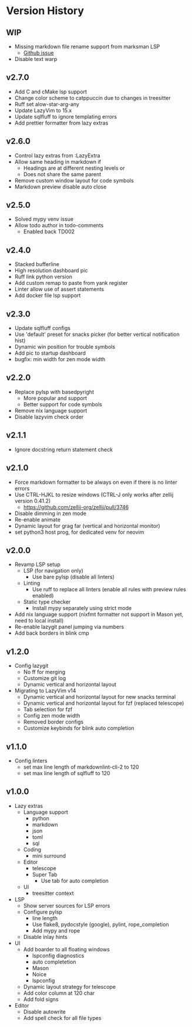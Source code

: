 # Version History

## WIP

- Missing markdown file rename support from marksman LSP
  - [Github issue](https://github.com/artempyanykh/marksman/issues/153)
- Disable text warp

## v2.7.0

- Add C and cMake lsp support
- Change color scheme to catppuccin due to changes in treesitter
- Ruff set alow-star-arg-any
- Update LazyVim to 15.x
- Update sqlfluff to ignore templating errors
- Add prettier formatter from lazy extras

## v2.6.0

- Control lazy extras from :LazyExtra
- Allow same heading in markdown if
  - Headings are at different nesting levels or
  - Does not share the same parent
- Remove custom window layout for code symbols
- Markdown preview disable auto close

## v2.5.0

- Solved mypy venv issue
- Allow todo author in todo-comments
  - Enabled back TD002

## v2.4.0

- Stacked bufferline
- High resolution dashboard pic
- Ruff link python version
- Add custom remap to paste from yank register
- Linter allow use of assert statements
- Add docker file lsp support

## v2.3.0

- Update sqlfluff configs
- Use 'default' preset for snacks picker (for better vertical notification hist)
- Dynamic win position for trouble symbols
- Add pic to startup dashboard
- bugfix: min width for zen mode width

## v2.2.0

- Replace pylsp with basedpyright
  - More popular and support
  - Better support for code symbols
- Remove nix language support
- Disable lazyvim check order

## v2.1.1

- Ignore docstring return statement check

## v2.1.0

- Force markdown formatter to be always on even if there is no linter errors
- Use CTRL-HJKL to resize windows (CTRL-J only works after zellij version 0.41.2)
  - <https://github.com/zellij-org/zellij/pull/3746>
- Disable dimming in zen mode
- Re-enable animate
- Dynamic layout for grag far (vertical and horizontal monitor)
- set python3 host prog, for dedicated venv for neovim

## v2.0.0

- Revamp LSP setup
  - LSP (for navigation only)
    - Use bare pylsp (disable all linters)
  - Linting
    - Use ruff to replace all linters (enable all rules with preview rules enabled)
  - Static type checker
    - Install mypy separately using strict mode
- Add nix language support (nixfmt formatter not support in Mason yet, need to local install)
- Re-enable lazygit panel jumping via numbers
- Add back borders in blink cmp

## v1.2.0

- Config lazygit
  - No ff for merging
  - Customize git log
  - Dynamic vertical and horizontal layout
- Migrating to LazyVim v14
  - Dynamic vertical and horizontal layout for new snacks terminal
  - Dynamic vertical and horizontal layout for fzf (replaced telescope)
  - Tab selection for fzf
  - Config zen mode width
  - Removed border configs
  - Customize keybinds for blink auto completion

## v1.1.0

- Config linters
  - set max line length of markdownlint-cli-2 to 120
  - set max line length of sqlfluff to 120

## v1.0.0

- Lazy extras
  - Language support
    - python
    - markdown
    - json
    - toml
    - sql
  - Coding
    - mini surround
  - Editor
    - telescope
    - Super Tab
      - Use tab for auto completion
  - UI
    - treesitter context
- LSP
  - Show server sources for LSP errors
  - Configure pylsp
    - line length
    - Use flake8, pydocstyle (google), pylint, rope_completion
    - Add mypy and rope
  - Disable inlay hints
- UI
  - Add boarder to all floating windows
    - lspconfig diagnostics
    - auto completetion
    - Mason
    - Noice
    - lspconfig
  - Dynamic layout strategy for telescope
  - Add color column at 120 char
  - Add fold signs
- Editor
  - Disable autowrite
  - Add spell check for all file types
